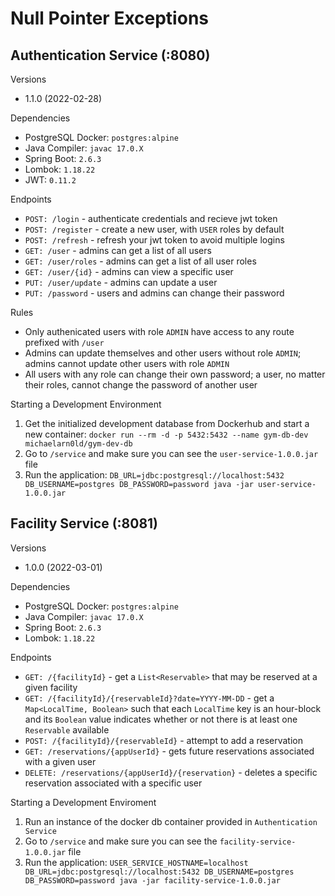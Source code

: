 # Null Pointer Exceptions

## Authentication Service (:8080)

Versions
* 1.1.0 (2022-02-28)

Dependencies
* PostgreSQL Docker: `postgres:alpine`
* Java Compiler: `javac 17.0.X`
* Spring Boot: `2.6.3`
* Lombok: `1.18.22`
* JWT: `0.11.2`

Endpoints
* `POST: /login` - authenticate credentials and recieve jwt token
* `POST: /register` -  create a new user, with `USER` roles by default
* `POST: /refresh` - refresh your jwt token to avoid multiple logins
* `GET: /user` - admins can get a list of all users
* `GET: /user/roles` - admins can get a list of all user roles
* `GET: /user/{id}` - admins can view a specific user
* `PUT: /user/update` - admins can update a user
* `PUT: /password` - users and admins can change their password

Rules
* Only authenicated users with role `ADMIN` have access to any route prefixed 
with `/user`
* Admins can update themselves and other users without role `ADMIN`; admins 
cannot update other users with role `ADMIN`
* All users with any role can change their own password; a user, no matter their
roles, cannot change the password of another user

Starting a Development Environment
1. Get the initialized development database from Dockerhub and start a new
container:
`docker run --rm -d -p 5432:5432 --name gym-db-dev michaelarn0ld/gym-dev-db`
1. Go to `/service` and make sure you can see the `user-service-1.0.0.jar` file
1. Run the application:
`DB_URL=jdbc:postgresql://localhost:5432 DB_USERNAME=postgres DB_PASSWORD=password java -jar user-service-1.0.0.jar`


## Facility Service (:8081)

Versions
* 1.0.0 (2022-03-01)

Dependencies
* PostgreSQL Docker: `postgres:alpine`
* Java Compiler: `javac 17.0.X`
* Spring Boot: `2.6.3`
* Lombok: `1.18.22`

Endpoints
* `GET: /{facilityId}` - get a `List<Reservable>` that may be reserved at a given facility
* `GET: /{facilityId}/{reservableId}?date=YYYY-MM-DD` - get a `Map<LocalTime, Boolean>` such that each `LocalTime` key is an hour-block and its `Boolean` value indicates whether or not there is at least one `Reservable` available
* `POST: /{facilityId}/{reservableId}` - attempt to add a reservation
* `GET: /reservations/{appUserId}` - gets future reservations associated with a given user
* `DELETE: /reservations/{appUserId}/{reservation}` - deletes a specific reservation associated with a specific user

Starting a Development Enviroment
1. Run an instance of the docker db container provided in `Authentication Service`
1. Go to `/service` and make sure you can see the `facility-service-1.0.0.jar` file
1. Run the application:
`USER_SERVICE_HOSTNAME=localhost DB_URL=jdbc:postgresql://localhost:5432 DB_USERNAME=postgres DB_PASSWORD=password java -jar facility-service-1.0.0.jar`
